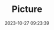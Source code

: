 ---
weight: 1
images:
- /images/edited/49.jpeg
title: Picture
date: 2023-10-27 09:23:39
tags:
- luminar
- work
---